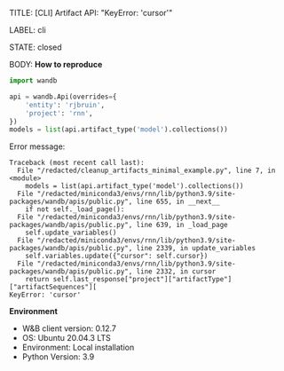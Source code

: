 TITLE:
[CLI] Artifact API: "KeyError: 'cursor'"

LABEL:
cli

STATE:
closed

BODY:
**How to reproduce**
```python
import wandb

api = wandb.Api(overrides={
    'entity': 'rjbruin',
    'project': 'rnn',
})
models = list(api.artifact_type('model').collections())
```

Error message:

```
Traceback (most recent call last):
  File "/redacted/cleanup_artifacts_minimal_example.py", line 7, in <module>
    models = list(api.artifact_type('model').collections())
  File "/redacted/miniconda3/envs/rnn/lib/python3.9/site-packages/wandb/apis/public.py", line 655, in __next__
    if not self._load_page():
  File "/redacted/miniconda3/envs/rnn/lib/python3.9/site-packages/wandb/apis/public.py", line 639, in _load_page
    self.update_variables()
  File "/redacted/miniconda3/envs/rnn/lib/python3.9/site-packages/wandb/apis/public.py", line 2339, in update_variables
    self.variables.update({"cursor": self.cursor})
  File "/redacted/miniconda3/envs/rnn/lib/python3.9/site-packages/wandb/apis/public.py", line 2332, in cursor
    return self.last_response["project"]["artifactType"]["artifactSequences"][
KeyError: 'cursor'
```

**Environment**
- W&B client version: 0.12.7
- OS: Ubuntu 20.04.3 LTS
- Environment: Local installation
- Python Version: 3.9


